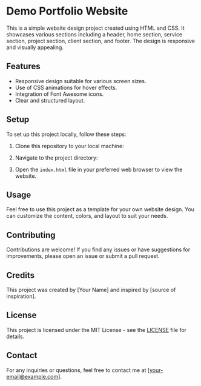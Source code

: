 # Demo Portfolio Website

This is a simple website design project created using HTML and CSS. It showcases various sections including a header, home section, service section, project section, client section, and footer. The design is responsive and visually appealing.

## Features

- Responsive design suitable for various screen sizes.
- Use of CSS animations for hover effects.
- Integration of Font Awesome icons.
- Clear and structured layout.

## Setup

To set up this project locally, follow these steps:

1. Clone this repository to your local machine:


2. Navigate to the project directory:


3. Open the `index.html` file in your preferred web browser to view the website.

## Usage

Feel free to use this project as a template for your own website design. You can customize the content, colors, and layout to suit your needs. 

## Contributing

Contributions are welcome! If you find any issues or have suggestions for improvements, please open an issue or submit a pull request.

## Credits

This project was created by [Your Name] and inspired by [source of inspiration].

## License

This project is licensed under the MIT License - see the [LICENSE](LICENSE) file for details.

## Contact

For any inquiries or questions, feel free to contact me at [your-email@example.com].

